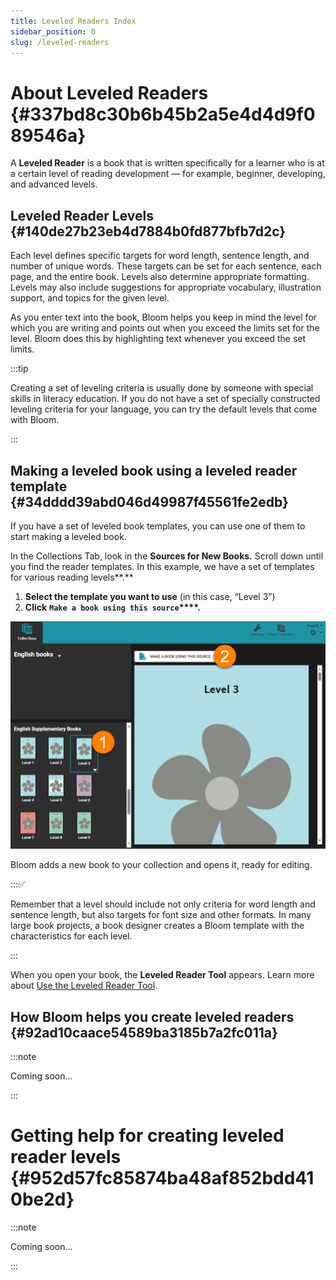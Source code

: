 ```yaml
---
title: Leveled Readers Index
sidebar_position: 0
slug: /leveled-readers
---
```




# About Leveled Readers {#337bd8c30b6b45b2a5e4d4d9f089546a}


A **Leveled Reader** is a book that is written specifically for a learner who is at a certain level of reading development — for example, beginner, developing, and advanced levels.


## Leveled Reader Levels {#140de27b23eb4d7884b0fd877bfb7d2c}


Each level defines specific targets for word length, sentence length, and number of unique words. These targets can be set for each sentence, each page, and the entire book. Levels also determine appropriate formatting. Levels may also include suggestions for appropriate vocabulary, illustration support, and topics for the given level.


As you enter text into the book, Bloom helps you keep in mind the level for which you are writing and points out when you exceed the limits set for the level. Bloom does this by highlighting text whenever you exceed the set limits.


:::tip

Creating a set of leveling criteria is usually done by someone with special skills in literacy education. If you do not have a set of specially constructed leveling criteria for your language, you can try the default levels that come with Bloom. 

:::




## Making a leveled book using a leveled reader template {#34dddd39abd046d49987f45561fe2edb}


If you have a set of leveled book templates, you can use one of them to start making a leveled book. 


In the Collections Tab, look in the **Sources for New Books.** Scroll down until you find the reader templates. In this example, we have a set of templates for various reading levels**.** 

1. **Select the template you want to use** (in this case, “Level 3”)
2. **Click** **`Make a book using this source`****.**

![](./leveled-readers.73a6ebce-f688-4789-836e-cd6a5a23019f.png)


Bloom adds a new book to your collection and opens it, ready for editing.


:::✅

Remember that a level should include not only criteria for word length and sentence length, but also targets for font size and other formats. In many large book projects, a book designer creates a Bloom template with the characteristics for each level. 

:::




When you open your book, the **Leveled Reader Tool** appears. Learn more about [Use the Leveled Reader Tool](/leveled-reader-tool).


## How Bloom helps you create leveled readers {#92ad10caace54589ba3185b7a2fc011a}


:::note

Coming soon…

:::




# Getting help for creating leveled reader levels {#952d57fc85874ba48af852bdd410be2d}


:::note

Coming soon…

:::



